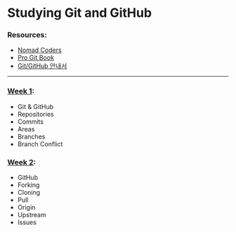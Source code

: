 # Studying Git and GitHub

### Resources:

- [Nomad Coders](https://nomadcoders.co/git-for-beginners/lobby)
- [Pro Git Book](https://git-scm.com/book/en/v2)
- [Git/GitHub 안내서](https://subicura.com/git/)

---

### [Week 1](/week_one.md):

- Git & GitHub
- Repositories
- Commits
- Areas
- Branches
- Branch Conflict

### [Week 2](/week_two.md):

- GitHub
- Forking
- Cloning
- Pull
- Origin
- Upstream
- Issues
